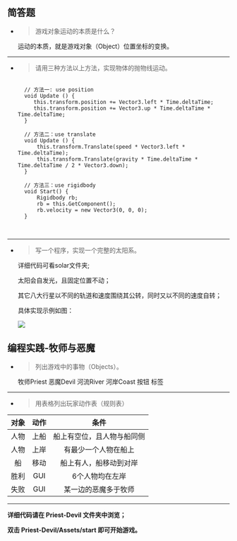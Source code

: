 ## 简答题

- > 游戏对象运动的本质是什么？

    运动的本质，就是游戏对象（Object）位置坐标的变换。

---

- > 请用三种方法以上方法，实现物体的抛物线运动。

    <pre>
    <code>
    // 方法一: use position
    void Update () {
	   this.transform.position += Vector3.left * Time.deltaTime;
	   this.transform.position += Vector3.up * Time.deltaTime * Time.deltaTime;
    }

    // 方法二：use translate
    void Update () {
        this.transform.Translate(speed * Vector3.left * Time.deltaTime);
        this.transform.Translate(gravity * Time.deltaTime * Time.deltaTime / 2 * Vector3.down);
    }

    // 方法三：use rigidbody
    void Start() {
        Rigidbody rb;
        rb = this.GetComponent<Rigidbody>();
        rb.velocity = new Vector3(0, 0, 0);
    }
    </code>
    </pre>

---

- > 写一个程序，实现一个完整的太阳系。

    详细代码可看solar文件夹;

    太阳会自发光，且固定位置不动；

    其它八大行星以不同的轨道和速度围绕其公转，同时又以不同的速度自转；

    具体实现示例如图：


    ![](//Assets/solar_pic.png)


## 编程实践-牧师与恶魔

- > 列出游戏中的事物（Objects）。

    牧师Priest 恶魔Devil 河流River 河岸Coast 按钮 标签

---

- > 用表格列出玩家动作表（规则表）

| 对象 | 动作 | 条件 |
| :-: | :-: | :-: |
| 人物 | 上船 | 船上有空位，且人物与船同侧 |
| 人物 | 上岸 | 有最少一个人物在船上 |
| 船 | 移动 | 船上有人，船移动到对岸 |
| 胜利 | GUI | 6个人物均在左岸 |
| 失败 | GUI | 某一边的恶魔多于牧师 |

---
**详细代码请在 Priest-Devil 文件夹中浏览；**

**双击 Priest-Devil/Assets/start 即可开始游戏。**
